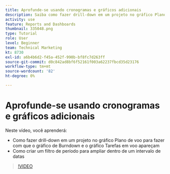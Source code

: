 ```yaml
---
title: Aprofunde-se usando cronogramas e gráficos adicionais
description: Saiba como fazer drill-down em um projeto no gráfico Plano de voo para fazer com que o gráfico de Burndown e o gráfico Tarefas em voo apareçam em [!DNL  Workfront].
activity: use
feature: Reports and Dashboards
thumbnail: 335048.png
type: Tutorial
role: User
level: Beginner
team: Technical Marketing
kt: 8730
exl-id: a6b4b6d2-f45a-452f-990b-bf8fc7d263ff
source-git-commit: d0c842ad8bf6f52161f003a62237fbcd35d23176
workflow-type: tm+mt
source-wordcount: '82'
ht-degree: 0%

---
```


# Aprofunde-se usando cronogramas e gráficos adicionais

Neste vídeo, você aprenderá:

* Como fazer drill-down em um projeto no gráfico Plano de voo para fazer com que o gráfico de Burndown e o gráfico Tarefas em voo apareçam
* Como criar um filtro de período para ampliar dentro de um intervalo de datas

>[!VIDEO](https://video.tv.adobe.com/v/335048/?quality=12)
